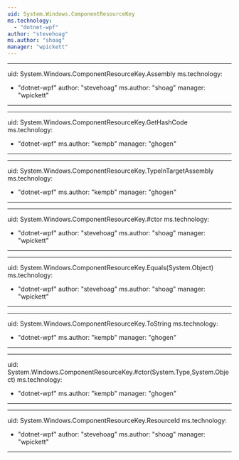 ```yaml
---
uid: System.Windows.ComponentResourceKey
ms.technology: 
  - "dotnet-wpf"
author: "stevehoag"
ms.author: "shoag"
manager: "wpickett"
---
```


---
uid: System.Windows.ComponentResourceKey.Assembly
ms.technology: 
  - "dotnet-wpf"
author: "stevehoag"
ms.author: "shoag"
manager: "wpickett"
---

---
uid: System.Windows.ComponentResourceKey.GetHashCode
ms.technology: 
  - "dotnet-wpf"
ms.author: "kempb"
manager: "ghogen"
---

---
uid: System.Windows.ComponentResourceKey.TypeInTargetAssembly
ms.technology: 
  - "dotnet-wpf"
ms.author: "kempb"
manager: "ghogen"
---

---
uid: System.Windows.ComponentResourceKey.#ctor
ms.technology: 
  - "dotnet-wpf"
author: "stevehoag"
ms.author: "shoag"
manager: "wpickett"
---

---
uid: System.Windows.ComponentResourceKey.Equals(System.Object)
ms.technology: 
  - "dotnet-wpf"
author: "stevehoag"
ms.author: "shoag"
manager: "wpickett"
---

---
uid: System.Windows.ComponentResourceKey.ToString
ms.technology: 
  - "dotnet-wpf"
ms.author: "kempb"
manager: "ghogen"
---

---
uid: System.Windows.ComponentResourceKey.#ctor(System.Type,System.Object)
ms.technology: 
  - "dotnet-wpf"
ms.author: "kempb"
manager: "ghogen"
---

---
uid: System.Windows.ComponentResourceKey.ResourceId
ms.technology: 
  - "dotnet-wpf"
author: "stevehoag"
ms.author: "shoag"
manager: "wpickett"
---
